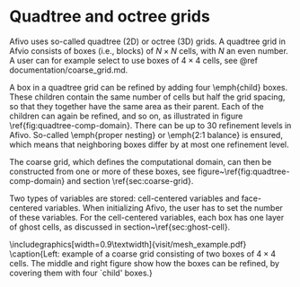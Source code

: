 # Quadtree and octree grids

Afivo uses so-called quadtree (2D) or octree (3D) grids. A quadtree grid in
Afvio consists of boxes (i.e., blocks) of $N \times N$ cells, with $N$ an
even number. A user can for example select to use boxes of $4 \times 4$ cells, see @ref documentation/coarse_grid.md.

A box in a quadtree grid can be refined by adding four \emph{child} boxes.
These children contain the same number of cells but half the grid spacing, so
that they together have the same area as their parent. Each of the children can
again be refined, and so on, as illustrated in figure
\ref{fig:quadtree-comp-domain}. There can be up to 30 refinement levels in
Afivo. So-called \emph{proper nesting} or \emph{2:1 balance} is ensured, which
means that neighboring boxes differ by at most one refinement level.

The coarse grid, which defines the computational domain, can then be constructed
from one or more of these boxes, see figure~\ref{fig:quadtree-comp-domain} and
section \ref{sec:coarse-grid}.

Two types of variables are stored: cell-centered variables and face-centered
variables. When initializing Afivo, the user has to set the number of these
variables. For the cell-centered variables, each box has one layer of ghost
cells, as discussed in section~\ref{sec:ghost-cell}.

  \includegraphics[width=0.9\textwidth]{visit/mesh_example.pdf}
  \caption{Left: example of a coarse grid consisting of two boxes of
    $4 \times 4$ cells. The middle and right figure show how the boxes can be
    refined, by covering them with four `child' boxes.}

